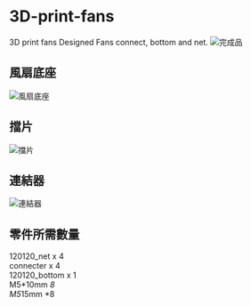 # 3D-print-fans
3D print fans
Designed Fans connect, bottom and net.
![完成品](https://user-images.githubusercontent.com/26465024/178149790-72d9c71b-a3d4-4fc3-acae-03bbe9e8716a.jpg)
## 風扇底座
![風扇底座](https://user-images.githubusercontent.com/26465024/178149633-a88c1738-ce5f-4aa1-a3c5-13829764a9b2.png)
## 擋片
![擋片](https://user-images.githubusercontent.com/26465024/178149639-e186d0ec-2ed1-43f6-9cfa-3d0e4ad6e00d.png)

## 連結器
![連結器](https://user-images.githubusercontent.com/26465024/178149640-236d7fd8-b06c-4bbe-812a-bdde7ffcc139.png)
## 零件所需數量
120120_net x 4  
connecter x 4  
120120_bottom x 1  
M5*10mm *8  
M5*15mm *8  

